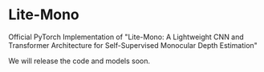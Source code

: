 # Lite-Mono
Official PyTorch Implementation of "Lite-Mono: A Lightweight CNN and Transformer Architecture for Self-Supervised Monocular Depth Estimation"

We will release the code and models soon.
